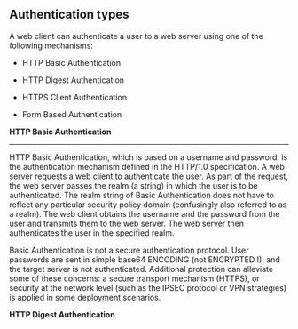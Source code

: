 Authentication types
---

 A web client can authenticate a user to a web server using one of the following mechanisms:

  -  HTTP Basic Authentication

  -  HTTP Digest Authentication

  -  HTTPS Client Authentication

  - Form Based Authentication 
  
**HTTP Basic Authentication**

---

HTTP Basic Authentication, which is based on a username and password, is the authentication mechanism defined in the HTTP/1.0 specification. A web server requests a web client to authenticate the user. As part of the request, the web server passes the realm (a string) in which the user is to be authenticated. The realm string of Basic Authentication does not have to reflect any particular security policy domain (confusingly also referred to as a realm). The web client obtains the username and the password from the user and transmits them to the web server. The web server then authenticates the user in the specified realm.

Basic Authentication is not a secure authentication protocol. User passwords are sent in simple base64 ENCODING (not ENCRYPTED !), and the target server is not authenticated. Additional protection can alleviate some of these concerns: a secure transport mechanism (HTTPS), or security at the network level (such as the IPSEC protocol or VPN strategies) is applied in some deployment scenarios. 

**HTTP Digest Authentication**

